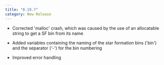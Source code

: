 ```yaml
---
title: "0.19.7"
category: New Release
---
```

  - Corrected 'malloc' crash, which was caused by the use of an allocatable string to get a SF bin from its name

  - Added variables containing the naming of the star formation bins ('bin') and the separator ('-') for the bin numbering

  - Improved error handling



